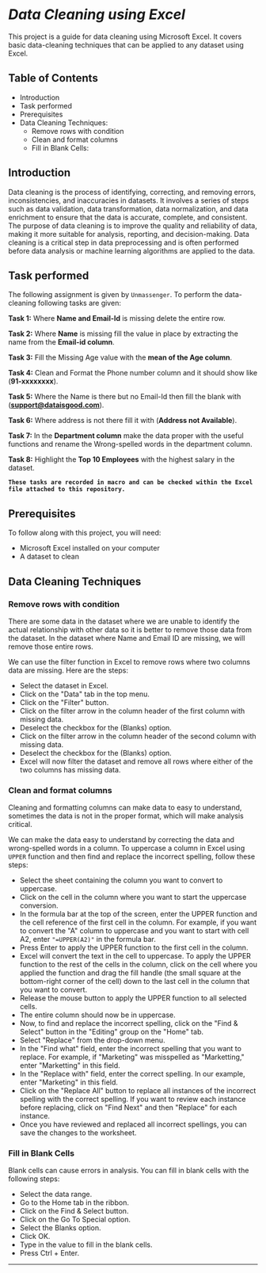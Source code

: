 # *Data Cleaning using Excel*

This project is a guide for data cleaning using Microsoft Excel. It covers basic data-cleaning techniques that can be applied to any dataset using Excel.

## Table of Contents
- Introduction
- Task performed
- Prerequisites
- Data Cleaning Techniques:
  - Remove rows with condition
  - Clean and format columns
  - Fill in Blank Cells:
  
  
## Introduction

Data cleaning is the process of identifying, correcting, and removing errors, inconsistencies, and inaccuracies in datasets. It involves a series of steps such as data validation, data transformation, data normalization, and data enrichment to ensure that the data is accurate, complete, and consistent. The purpose of data cleaning is to improve the quality and reliability of data, making it more suitable for analysis, reporting, and decision-making. Data cleaning is a critical step in data preprocessing and is often performed before data analysis or machine learning algorithms are applied to the data.


## Task performed

The following assignment is given by `Unmassenger`. To perform the data-cleaning following tasks are given:

**Task 1:** Where **Name and Email-Id** is missing delete the entire row.

**Task 2:** Where **Name** is missing fill the value in place by extracting the name from the **Email-id column**.

**Task 3:** Fill the Missing Age value with the **mean of the Age column**.

**Task 4:** Clean and Format the Phone number column and it should show like (**91-xxxxxxxx**).

**Task 5:** Where the Name is there but no Email-Id then fill the blank with (**support@dataisgood.com**).

**Task 6:** Where address is not there fill it with (**Address not Available**).

**Task 7:** In the **Department column** make the data proper with the useful functions and rename the Wrong-spelled words in the department column.

**Task 8:** Highlight the **Top 10 Employees** with the highest salary in the dataset.

**`These tasks are recorded in macro and can be checked within the Excel file attached to this repository.`**


## Prerequisites

To follow along with this project, you will need:

- Microsoft Excel installed on your computer
- A dataset to clean

## **Data Cleaning Techniques**

### Remove rows with condition

There are some data in the dataset where we are unable to identify the actual relationship with other data so it is better to remove those data from the dataset. In the dataset where Name and Email ID are missing, we will remove those entire rows. 

We can use the filter function in Excel to remove rows where two columns data are missing. Here are the steps:

- Select the dataset in Excel.
- Click on the "Data" tab in the top menu.
- Click on the "Filter" button.
- Click on the filter arrow in the column header of the first column with missing data.
- Deselect the checkbox for the (Blanks) option.
- Click on the filter arrow in the column header of the second column with missing data.
- Deselect the checkbox for the (Blanks) option.
- Excel will now filter the dataset and remove all rows where either of the two columns has missing data.

### Clean and format columns

Cleaning and formatting columns can make data to easy to understand, sometimes the data is not in the proper format, which will make analysis critical. 

We can make the data easy to understand by correcting the data and wrong-spelled words in a column. To uppercase a column in Excel using `UPPER` function and then find and replace the incorrect spelling, follow these steps:

- Select the sheet containing the column you want to convert to uppercase.
- Click on the cell in the column where you want to start the uppercase conversion.
- In the formula bar at the top of the screen, enter the UPPER function and the cell reference of the first cell in the column. For example, if you want to convert the "A" column to uppercase and you want to start with cell A2, enter `"=UPPER(A2)"` in the formula bar.
- Press Enter to apply the UPPER function to the first cell in the column.
- Excel will convert the text in the cell to uppercase. To apply the UPPER function to the rest of the cells in the column, click on the cell where you applied the function and drag the fill handle (the small square at the bottom-right corner of the cell) down to the last cell in the column that you want to convert.
- Release the mouse button to apply the UPPER function to all selected cells.
- The entire column should now be in uppercase.
- Now, to find and replace the incorrect spelling, click on the "Find & Select" button in the "Editing" group on the "Home" tab.
- Select "Replace" from the drop-down menu.
- In the "Find what" field, enter the incorrect spelling that you want to replace. For example, if "Marketing" was misspelled as "Marketting," enter "Marketting" in this field.
- In the "Replace with" field, enter the correct spelling. In our example, enter "Marketing" in this field.
- Click on the "Replace All" button to replace all instances of the incorrect spelling with the correct spelling. If you want to review each instance before replacing, click on "Find Next" and then "Replace" for each instance.
- Once you have reviewed and replaced all incorrect spellings, you can save the changes to the worksheet.

### Fill in Blank Cells

Blank cells can cause errors in analysis. You can fill in blank cells with the following steps:

- Select the data range.
- Go to the Home tab in the ribbon.
- Click on the Find & Select button.
- Click on the Go To Special option.
- Select the Blanks option.
- Click OK.
- Type in the value to fill in the blank cells.
- Press Ctrl + Enter.

___________________________________________________________________________________________________
